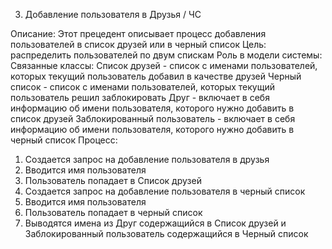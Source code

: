 3. Добавление пользователя в Друзья / ЧС

Описание:
  Этот прецедент описывает процесс добавления пользователей в список друзей или в черный список
  Цель: распределить пользователей по двум спискам
Роль в модели системы:
  Связанные классы:
  Список друзей - список с именами пользователей, которых текущий пользователь добавил в качестве друзей
  Черный список - список с именами пользователей, которых текущий пользователь решил заблокировать
  Друг - включает в себя информацию об имени пользователя, которого нужно добавить в список друзей
  Заблокированный пользователь - включает в себя информацию об имени пользователя, которого нужно добавить в черный список
Процесс:
  1. Создается запрос на добавление пользователя в друзья
  2. Вводится имя пользователя
  3. Пользователь попадает в Список друзей
  4. Создается запрос на добавление пользователя в черный список
  5. Вводится имя пользователя
  6. Пользователь попадает в черный список
  7. Выводятся имена из Друг содержащийся в Список друзей и Заблокированный пользователь содержащийся в Черный список
